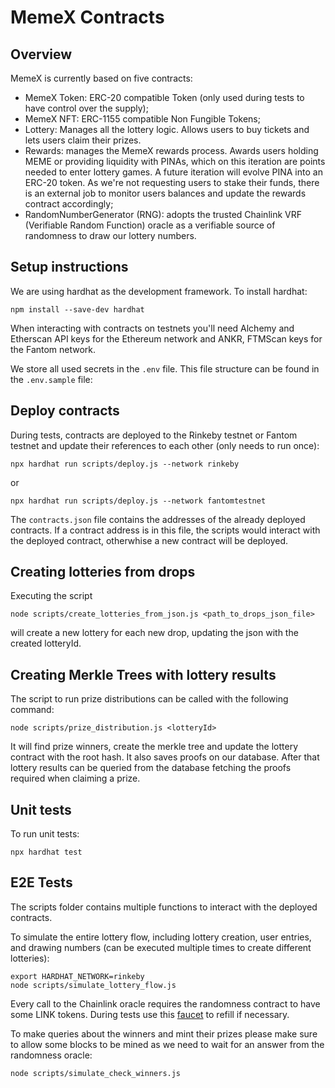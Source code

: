 # MemeX Contracts

## Overview

MemeX is currently based on five contracts:

* MemeX Token: ERC-20 compatible Token (only used during tests to have control over the supply);
* MemeX NFT: ERC-1155 compatible Non Fungible Tokens;
* Lottery: Manages all the lottery logic. Allows users to buy tickets and lets users claim their prizes.
* Rewards: manages the MemeX rewards process. Awards users holding MEME or providing liquidity with PINAs, which on this iteration are points needed to enter lottery games. A future iteration will evolve PINA into an ERC-20 token. As we're not requesting users to stake their funds, there is an external job to monitor users balances and update the rewards contract accordingly;
* RandomNumberGenerator (RNG): adopts the trusted Chainlink VRF (Verifiable Random Function) oracle as a verifiable source of randomness to draw our lottery numbers.

## Setup instructions

We are using hardhat as the development framework.
To install hardhat:
```
npm install --save-dev hardhat
```

When interacting with contracts on testnets you'll need Alchemy and Etherscan API keys for the Ethereum network and ANKR, FTMScan keys for the Fantom network.

We store all used secrets in the `.env` file. This file structure can be found in the `.env.sample` file:

## Deploy contracts

During tests, contracts are deployed to the Rinkeby testnet or Fantom testnet and update their references to each other (only needs to run once):

`npx hardhat run scripts/deploy.js --network rinkeby`

or 

`npx hardhat run scripts/deploy.js --network fantomtestnet`


The `contracts.json` file contains the addresses of the already deployed contracts. If a contract address is in this file, the scripts would interact with the deployed contract, otherwhise a new contract will be deployed.

## Creating lotteries from drops

Executing the script

`node scripts/create_lotteries_from_json.js <path_to_drops_json_file>`

will create a new lottery for each new drop, updating the json with the created lotteryId.

## Creating Merkle Trees with lottery results

The script to run prize distributions can be called with the following command:

`node scripts/prize_distribution.js <lotteryId>`

It will find prize winners, create the merkle tree and update the lottery contract with the root hash. It also saves proofs on our database. After that lottery results can be queried from the database fetching the proofs required when claiming a prize.

## Unit tests

To run unit tests:

`npx hardhat test`

## E2E Tests

The scripts folder contains multiple functions to interact with the deployed contracts. 

To simulate the entire lottery flow, including lottery creation, user entries, and drawing numbers (can be executed multiple times to create different lotteries):

```
export HARDHAT_NETWORK=rinkeby
node scripts/simulate_lottery_flow.js 
```

Every call to the Chainlink oracle requires the randomness contract to have some LINK tokens. During tests use this [faucet](https://rinkeby.chain.link/) to refill if necessary.

To make queries about the winners and mint their prizes please make sure to allow some blocks to be mined as we need to wait for an answer from the randomness oracle:

`node scripts/simulate_check_winners.js`
